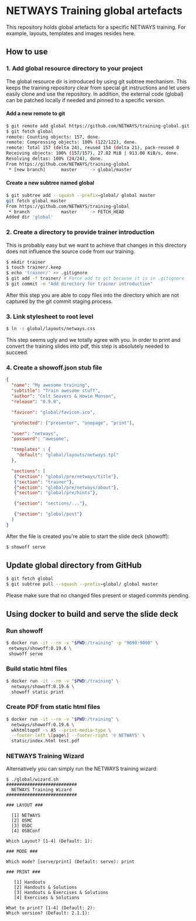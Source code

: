 # NETWAYS Training global artefacts

This repository holds global artefacts for a specific NETWAYS training. For example, layouts, templates and images
resides here.

## How to use

### 1. Add global resource directory to your project

The global resource dir is introduced by using git subtree mechanism. This keeps the training repository clear from
special git instructions and let users easily clone and use the repository. In addition, the external code (global) can
be patched locally if needed and pinned to a specific version.

#### Add a new remote to git
```bash
$ git remote add global https://github.com/NETWAYS/training-global.git
$ git fetch global
remote: Counting objects: 157, done.
remote: Compressing objects: 100% (122/122), done.
remote: Total 157 (delta 24), reused 154 (delta 21), pack-reused 0
Receiving objects: 100% (157/157), 27.82 MiB | 913.00 KiB/s, done.
Resolving deltas: 100% (24/24), done.
From https://github.com/NETWAYS/training-global
 * [new branch]      master     -> global/master
```

#### Create a new subtree named global
```bash
$ git subtree add --squash --prefix=global/ global master
git fetch global master
From https://github.com/NETWAYS/training-global
 * branch            master     -> FETCH_HEAD
Added dir 'global'
```

### 2. Create a directory to provide trainer introduction

This is probably easy but we want to achieve that changes in this directory does not influence the source code from our
training.

```bash
$ mkdir trainer
$ touch trainer/.keep
$ echo 'trainer/' >> .gitignore
$ git add -f trainer/ # Force add to git because it is in .gitignore
$ git commit -m "Add directory for trainer introduction"
```

After this step you are able to copy files into the directory which are not captured by the git commit staging process.

### 3. Link stylesheet to root level

```bash
$ ln -s global/layouts/netways.css
```

This step seems ugly and we totally agree with you. In order to print and convert the training slides into pdf, this
step is absolutely needed to succeed.  

### 4. Create a showoff.json stub file

```json
{ 
  "name": "My awesome training",
  "subtitle": "Train awesome stuff",
  "author": "Colt Seavers & Howie Munson",
  "release": "0.9.0",

  "favicon": "global/favicon.ico",

  "protected": ["presenter", "onepage", "print"],

  "user": "netways",
  "password": "awesome",

  "templates" : {
    "default": "global/layouts/netways.tpl"
  },

  "sections": [
   {"section": "global/pre/netways/title"},
   {"section": "trainer"},
   {"section": "global/pre/netways/about"},
   {"section": "global/pre/hints"},

   {"section": "sections/..."},

   {"section": "global/post"}
  ]
}
```

After the file is created you're able to start the slide deck (showoff):

```bash
$ showoff serve
```

## Update global directory from GitHub

```bash
$ git fetch global
$ git subtree pull --squash --prefix=global/ global master
```

Please make sure that no changed files present or staged commits pending.

## Using docker to build and serve the slide deck

### Run showoff

```bash
$ docker run -it --rm -v "$PWD:/training" -p "9090:9090" \
 netways/showoff:0.19.6 \
 showoff serve
```

### Build static html files

```bash
$ docker run -it --rm -v "$PWD:/training" \
  netways/showoff:0.19.6 \
  showoff static print
```

### Create PDF from static html files

```bash
$ docker run -it --rm -v "$PWD:/training" \
  netways/showoff:0.19.6 \
  wkhtmltopdf -s A5 --print-media-type \
  --footer-left \[page\] --footer-right '© NETWAYS' \
  static/index.html test.pdf
```

### NETWAYS Training Wizard

Alternatively you can simply run the NETWAYS training wizard:

```
$ ./global/wizard.sh
###########################
  NETWAYS Training Wizard  
###########################

### LAYOUT ###

  [1] NETWAYS
  [2] OSMC
  [3] OSDC
  [4] OSBConf

Which Layout? [1-4] (Default: 1): 

### MODE ###

Which mode? [serve/print] (Default: serve): print

### PRINT ###

   [1] Handouts
   [2] Handouts & Solutions
   [3] Handouts & Exercises & Solutions
   [4] Exercises & Solutions

What to print? [1-4] (Default: 2): 
Which version? (Default: 2.1.1): 
```
